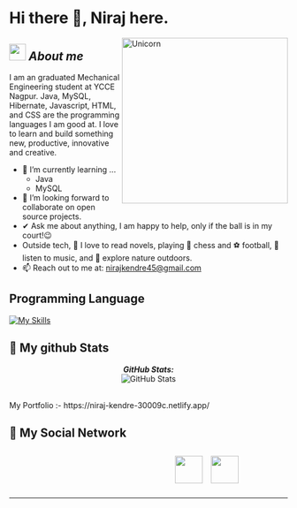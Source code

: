 # Hi there 👋, Niraj here. 

<img align="right" width=300px alt="Unicorn" src="https://media4.giphy.com/media/3o7aCTfyhYawdOXcFW/200w.webp?cid=ecf05e471kvgd7t9ygyepn45l2nripnwhobuf19i6psxe9w4&rid=200w.webp&ct=g" />

## <img src="https://media.giphy.com/media/ObNTw8Uzwy6KQ/giphy.gif" width="30px">&nbsp;***About me***

I am an graduated Mechanical Engineering student at YCCE Nagpur. Java, MySQL, Hibernate, Javascript, HTML, and CSS  are the programming languages I am good at. I love to learn and build something new, productive, innovative and creative.

- 🌱 I’m currently learning ...
  - Java
  - MySQL
- 👯 I’m looking forward to collaborate on open source projects.
- ✔ Ask me about anything, I am happy to help, only if the ball is in my court!😉<br>
- Outside tech, 📖 I love to read novels, playing 👑 chess and ⚽ football, 🎵 listen to music, and 🌴 explore nature outdoors.
- 📫 Reach out to me at: nirajkendre45@gmail.com



<h2>Programming Language </h2>

[![My Skills](https://skillicons.dev/icons?i=java,js)](https://skillicons.dev)

<h2>👀 My github Stats</h2>

<div>  
  <p align="center">
  <b><em>GitHub Stats:</em></b> <br/>
    <img src="https://github-readme-streak-stats.herokuapp.com/?user=NirajKendre" alt="GitHub Stats" /> <br/><br/>
</div>
<div>
<p>My Portfolio :- https://niraj-kendre-30009c.netlify.app/</p>

</div>
<h2>👯 My Social Network<h2>
   <div>
        <a style="margin-left: 300px;" target="_blank" href="https://www.instagram.com/_ni__raj/">
            <img  style="width: 50px;height: 50px;" src="https://img.icons8.com/ultraviolet/2x/instagram-new.png"></a>
        <a style="margin-left: 10px;" target="_blank" href="https://www.linkedin.com/in/niraj-kendre-669459219/">
            <img style="width: 50px;height: 50px;" src="https://img.icons8.com/office/2x/linkedin.png" ></a>
    </div>

---------------------------------------------------------------------------------------------------------------------



